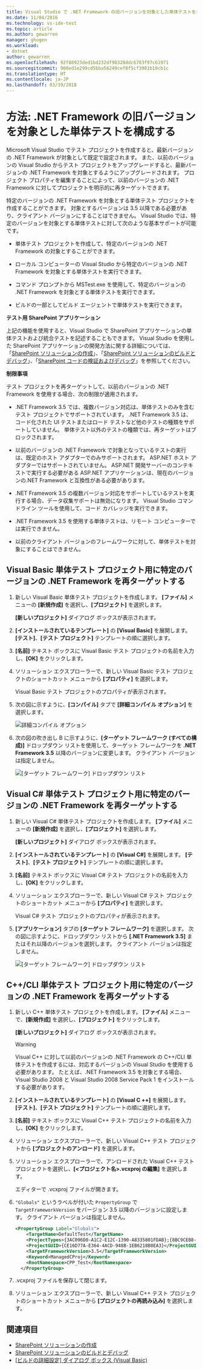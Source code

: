 ```yaml
---
title: Visual Studio で .NET Framework の旧バージョンを対象とした単体テストを構成する | Microsoft Docs
ms.date: 11/04/2016
ms.technology: vs-ide-test
ms.topic: article
ms.author: gewarren
manager: ghogen
ms.workload:
- dotnet
author: gewarren
ms.openlocfilehash: 92f88923ded1bd232df98328ddc6783f97c61971
ms.sourcegitcommit: 900ed1e299cd5bba56249cef8f5cf3981b10cb1c
ms.translationtype: HT
ms.contentlocale: ja-JP
ms.lasthandoff: 03/19/2018
---
```

# <a name="how-to-configure-unit-tests-to-target-an-earlier-version-of-the-net-framework"></a>方法: .NET Framework の旧バージョンを対象とした単体テストを構成する

Microsoft Visual Studio でテスト プロジェクトを作成すると、最新バージョンの .NET Framework が対象として既定で設定されます。 また、以前のバージョンの Visual Studio からテスト プロジェクトをアップグレードすると、最新バージョンの .NET Framework を対象とするようにアップグレードされます。 プロジェクト プロパティを編集することによって、以前のバージョンの .NET Framework に対してプロジェクトを明示的に再ターゲットできます。

特定のバージョンの .NET Framework を対象とする単体テスト プロジェクトを作成することができます。 対象とするバージョンは 3.5 以降である必要があり、クライアント バージョンにすることはできません。 Visual Studio では、特定のバージョンを対象とする単体テストに対して次のような基本サポートが可能です。

- 単体テスト プロジェクトを作成して、特定のバージョンの .NET Framework の対象とすることができます。

- ローカル コンピューターの Visual Studio から特定のバージョンの .NET Framework を対象とする単体テストを実行できます。

- コマンド プロンプトから MSTest.exe を使用して、特定のバージョンの .NET Framework を対象とする単体テストを実行できます。

- ビルドの一部としてビルド エージェントで単体テストを実行できます。

**テスト用 SharePoint アプリケーション**

上記の機能を使用すると、Visual Studio で SharePoint アプリケーションの単体テストおよび統合テストを記述することもできます。 Visual Studio を使用した SharePoint アプリケーションの開発方法に関する詳細については、「[SharePoint ソリューションの作成](/office-dev/office-dev/create-sharepoint-solutions)」、「[SharePoint ソリューションのビルドとデバッグ](/office-dev/office-dev/building-and-debugging-sharepoint-solutions)」、「[SharePoint コードの検証およびデバッグ](/office-dev/office-dev/verifying-and-debugging-sharepoint-code)」を参照してください。

**制限事項**

テスト プロジェクトを再ターゲットして、以前のバージョンの .NET Framework を使用する場合、次の制限が適用されます。

- .NET Framework 3.5 では、複数バージョン対応は、単体テストのみを含むテスト プロジェクトでサポートされています。 .NET Framework 3.5 は、コード化された UI テストまたはロード テストなど他のテストの種類をサポートしていません。 単体テスト以外のテストの種類では、再ターゲットはブロックされます。

- 以前のバージョンの .NET Framework で対象となっているテストの実行は、既定のホスト アダプターでのみサポートされます。 ASP.NET ホスト アダプターではサポートされていません。 ASP.NET 開発サーバーのコンテキストで実行する必要がある ASP.NET アプリケーションは、現在のバージョンの.NET Framework と互換性がある必要があります。

- .NET Framework 3.5 の複数バージョン対応をサポートしているテストを実行する場合、データ収集サポートは無効になります。 Visual Studio コマンドライン ツールを使用して、コード カバレッジを実行できます。

- .NET Framework 3.5 を使用する単体テストは、リモート コンピューターでは実行できません。

- 以前のクライアント バージョンのフレームワークに対して、単体テストを対象にすることはできません。

## <a name="re-targeting-to-a-specific-version-of-the-net-framework-for-visual-basic-unit-test-projects"></a>Visual Basic 単体テスト プロジェクト用に特定のバージョンの .NET Framework を再ターゲットする

1.  新しい Visual Basic 単体テスト プロジェクトを作成します。 **[ファイル]** メニューの **[新規作成]** を選択し、**[プロジェクト]** を選択します。

     **[新しいプロジェクト]** ダイアログ ボックスが表示されます。

2.  **[インストールされているテンプレート]** の **[Visual Basic]** を展開します。 **[テスト]**、**[テスト プロジェクト]** テンプレートの順に選択します。

3.  **[名前]** テキスト ボックスに Visual Basic テスト プロジェクトの名前を入力し、**[OK]** をクリックします。

4.  ソリューション エクスプローラーで、新しい Visual Basic テスト プロジェクトのショートカット メニューから **[プロパティ]** を選択します。

     Visual Basic テスト プロジェクトのプロパティが表示されます。

5.  次の図に示すように、**[コンパイル]** タブで **[詳細コンパイル オプション]** を選択します。

     ![詳細コンパイル オプション](../test/media/howtoconfigureunittest35frameworka.png "HowToConfigureUnitTest35FrameworkA")

6.  次の図の吹き出し B に示すように、**[ターゲット フレームワーク (すべての構成)]** ドロップダウン リストを使用して、ターゲット フレームワークを **.NET Framework 3.5** 以降のバージョンに変更します。 クライアント バージョンは指定しません。

     ![[ターゲット フレームワーク] ドロップダウン リスト](../test/media/howtoconfigureunitest35frameworkstepb.png "HowToConfigureUniTest35FrameworkStepB")

## <a name="re-targeting-to-a-specific-version-of-the-net-framework-for-visual-c-unit-test-projects"></a>Visual C# 単体テスト プロジェクト用に特定のバージョンの .NET Framework を再ターゲットする

1.  新しい Visual C# 単体テスト プロジェクトを作成します。 **[ファイル]** メニューの **[新規作成]** を選択し、**[プロジェクト]** を選択します。

     **[新しいプロジェクト]** ダイアログ ボックスが表示されます。

2.  **[インストールされているテンプレート]** の **[Visual C#]** を展開します。 **[テスト]**、**[テスト プロジェクト]** テンプレートの順に選択します。

3.  **[名前]** テキスト ボックスに Visual C# テスト プロジェクトの名前を入力し、**[OK]** をクリックします。

4.  ソリューション エクスプローラーで、新しい Visual C# テスト プロジェクトのショートカット メニューから **[プロパティ]** を選択します。

     Visual C# テスト プロジェクトのプロパティが表示されます。

5.  **[アプリケーション]** タブの **[ターゲット フレームワーク]** を選択します。 次の図に示すように、ドロップダウン リストから **[.NET Framework 3.5]** またはそれ以降のバージョンを選択します。 クライアント バージョンは指定しません。

     ![[ターゲット フレームワーク] ドロップダウン リスト](../test/media/howtoconfigureunittest35frameworkcsharp.png "HowToConfigureUnitTest35FrameworkCSharp")

## <a name="re-targeting-to-a-specific-version-of-the-net-framework-for-ccli-unit-test-projects"></a>C++/CLI 単体テスト プロジェクト用に特定のバージョンの .NET Framework を再ターゲットする

1.  新しい C++ 単体テスト プロジェクトを作成します。 **[ファイル]** メニューで、**[新規作成]** を選択し、**[プロジェクト]** をクリックします。

     **[新しいプロジェクト]** ダイアログ ボックスが表示されます。

    > [!WARNING]
    > Visual C++ に対して以前のバージョンの .NET Framework の C++/CLI 単体テストを作成するには、対応するバージョンの Visual Studio を使用する必要があります。 たとえば、.NET Framework 3.5 を対象とする場合、Visual Studio 2008 と Visual Studio 2008 Service Pack 1 をインストールする必要があります。

2.  **[インストールされているテンプレート]** の **[Visual C ++]** を展開します。 **[テスト]**、**[テスト プロジェクト]** テンプレートの順に選択します。

3.  **[名前]** テキスト ボックスに Visual C++ テスト プロジェクトの名前を入力し、**[OK]** をクリックします。

4.  ソリューション エクスプローラーで、新しい Visual C++ テスト プロジェクトから **[プロジェクトのアンロード]** を選択します。

5.  ソリューション エクスプローラーで、アンロードされた Visual C++ テスト プロジェクトを選択し、**[\<プロジェクト名>.vcxproj の編集]** を選択します。

     エディターで .vcxproj ファイルが開きます。

6.  `"Globals"` というラベルが付いた `PropertyGroup` で `TargetFrameworkVersion` をバージョン 3.5 以降のバージョンに設定します。 クライアント バージョンは指定しません。

    ```xml
    <PropertyGroup Label="Globals">
        <TargetName>DefaultTest</TargetName>
        <ProjectTypes>{3AC096D0-A1C2-E12C-1390-A8335801FDAB};{8BC9CEB8-8B4A-11D0-8D11-00A0C91BC942}</ProjectTypes>
        <ProjectGUID>{CE16D77A-E364-4ACD-948B-1EB6218B0EA3}</ProjectGUID>
        <TargetFrameworkVersion>3.5</TargetFrameworkVersion>
        <Keyword>ManagedCProj</Keyword>
        <RootNamespace>CPP_Test</RootNamespace>
      </PropertyGroup>
    ```

7.  .vcxproj ファイルを保存して閉じます。

8.  ソリューション エクスプローラーで、新しい Visual C++ テスト プロジェクトのショートカット メニューから **[プロジェクトの再読み込み]** を選択します。

## <a name="see-also"></a>関連項目

- [SharePoint ソリューションの作成](/office-dev/office-dev/create-sharepoint-solutions)
- [SharePoint ソリューションのビルドとデバッグ](/office-dev/office-dev/building-and-debugging-sharepoint-solutions)
- [[ビルドの詳細設定] ダイアログ ボックス (Visual Basic)](../ide/reference/advanced-compiler-settings-dialog-box-visual-basic.md)
